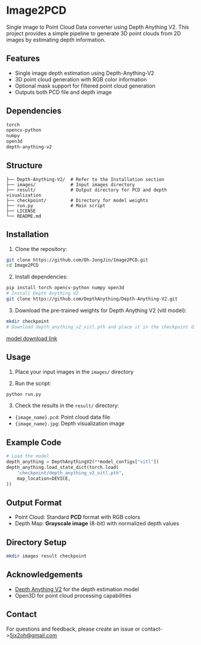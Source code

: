 # Image2PCD

Single image to Point Cloud Data converter using Depth Anything V2. 
This project provides a simple pipeline to generate 3D point clouds from 2D images by estimating depth information.



## Features
- Single image depth estimation using Depth-Anything-V2
- 3D point cloud generation with RGB color information
- Optional mask support for filtered point cloud generation
- Outputs both PCD file and depth image



## Dependencies
```bash
torch
opencv-python
numpy
open3d
depth-anything-v2
```



## Structure
```
├── Depth-Anything-V2/	# Refer to the Installation section
├── images/             # Input images directory
├── result/         	# Output directory for PCD and depth visualization
├── checkpoint/     	# Directory for model weights
├── run.py         		# Main script
├── LICENSE
└── README.md
```



## Installation

1. Clone the repository:
```bash
git clone https://github.com/Oh-JongJin/Image2PCD.git
cd Image2PCD
```

2. Install dependencies:
```bash
pip install torch opencv-python numpy open3d
# Install Depth Anything V2
git clone https://github.com/DepthAnything/Depth-Anything-V2.git
```

3. Download the pre-trained weights for Depth Anything V2 (vitl model):
```bash
mkdir checkpoint
# Download depth_anything_v2_vitl.pth and place it in the checkpoint directory
```

[model download link](https://github.com/DepthAnything/Depth-Anything-V2?tab=readme-ov-file#pre-trained-models)



## Usage

1. Place your input images in the `images/` directory

2. Run the script:
```bash
python run.py
```

3. Check the results in the `result/` directory:
- `{image_name}.pcd`: Point cloud data file
- `{image_name}.jpg`: Depth visualization image



## Example Code
```python
# Load the model
depth_anything = DepthAnythingV2(**model_configs["vitl"])
depth_anything.load_state_dict(torch.load(
    "checkpoint/depth_anything_v2_vitl.pth",
    map_location=DEVICE,
))
```



## Output Format
- Point Cloud: Standard **PCD** format with RGB colors
- Depth Map: **Grayscale image** (8-bit) with normalized depth values



## Directory Setup
```bash
mkdir images result checkpoint
```



## Acknowledgements
- [Depth Anything V2](https://github.com/DepthAnything/Depth-Anything-V2) for the depth estimation model
- Open3D for point cloud processing capabilities



## Contact
For questions and feedback, please create an issue or contact-><5jx2oh@gmail.com>

